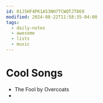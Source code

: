 ```yaml
---
id: 01J5HF4PK1A53NH7TCWQTJT869
modified: 2024-08-22T11:58:35-04:00
tags:
  - daily-notes
  - awesome
  - lists
  - music
---
```

# Cool Songs
- The Fool by Overcoats
- 